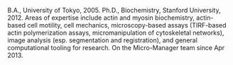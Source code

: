 B.A., University of Tokyo, 2005.
Ph.D., Biochemistry, Stanford University, 2012.
Areas of expertise include actin and myosin biochemistry, actin-based cell motility, cell mechanics, microscopy-based assays (TIRF-based actin polymerization assays, micromanipulation of cytoskeletal networks), image analysis (esp. segmentation and registration), and general computational tooling for research.
On the Micro-Manager team since Apr 2013.
